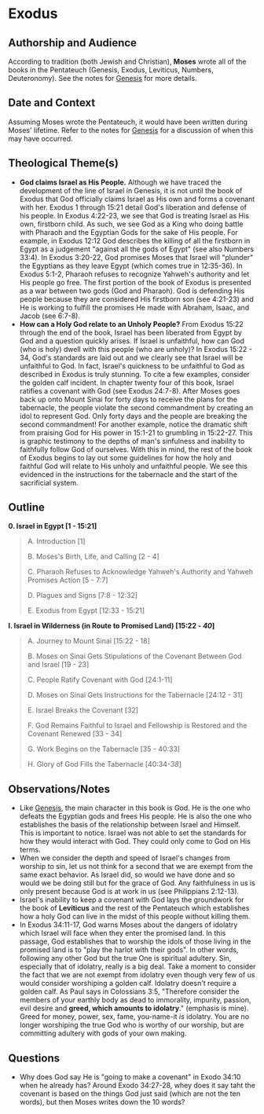 # Exodus

## Authorship and Audience
According to tradition (both Jewish and Christian), **Moses** wrote all of the books in the Pentateuch (Genesis, Exodus, Leviticus, Numbers, Deuteronomy). See the notes for [Genesis](genesis.html) for more details.

## Date and Context
Assuming Moses wrote the Pentateuch, it would have been written during Moses' lifetime. Refer to the notes for [Genesis](genesis.html) for a discussion of when this may have occurred.

## Theological Theme(s)
- **God claims Israel as His People.** Although we have traced the development of the line of Israel in Genesis, it is not until the book of Exodus that God officially claims Israel as His own and forms a covenant with her. Exodus 1 through 15:21 detail God's liberation and defense of his people. In Exodus 4:22-23, we see that God is treating Israel as His own, firstborn child. As such, we see God as a King who doing battle with Pharaoh and the Egyptian Gods for the sake of His people. For example, in Exodus 12:12 God describes the killing of all the firstborn in Egypt as a judgement "against all the gods of Egypt" (see also Numbers 33:4). In Exodus 3:20-22, God promises Moses that Israel will "plunder" the Egyptians as they leave Egypt (which comes true in 12:35-36). In Exodus 5:1-2, Pharaoh refuses to recognize Yahweh's authority and let His people go free. The first portion of the book of Exodus is presented as a war between two gods (God and Pharaoh). God is defending His people because they are considered His firstborn son (see 4:21-23) and He is working to fulfill the promises He made with Abraham, Isaac, and Jacob (see 6:7-8).
- **How can a Holy God relate to an Unholy People?** From Exodus 15:22 through the end of the book, Israel has been liberated from Egypt by God and a question quickly arises. If Israel is unfaithful, how can God (who is holy) dwell with this people (who are unholy)? In Exodus 15:22 - 34, God's standards are laid out and we clearly see that Israel will be unfaithful to God. In fact, Israel's quickness to be unfaithful to God as described in Exodus is truly stunning. To cite a few examples, consider the golden calf incident. In chapter twenty four of this book, Israel ratifies a covenant with God (see Exodus 24:7-8). After Moses goes back up onto Mount Sinai for forty days to receive the plans for the tabernacle, the people violate the second commandment by creating an idol to represent God. Only forty days and the people are breaking the second commandment! For another example, notice the dramatic shift from praising God for His power in 15:1-21 to grumbling in 15:22-27. This is graphic testimony to the depths of man's sinfulness and inability to faithfully follow God of ourselves. With this in mind, the rest of the book of Exodus begins to lay out some guidelines for how the holy and faithful God will relate to His unholy and unfaithful people. We see this evidenced in the instructions for the tabernacle and the start of the sacrificial system.

## Outline

**0. Israel in Egypt [1 - 15:21]**

  > A. Introduction [1]
  > 
  > B. Moses's Birth, Life, and Calling [2 - 4]
  > 
  > C. Pharaoh Refuses to Acknowledge Yahweh's Authority and Yahweh Promises Action [5 - 7:7]
  > 
  > D. Plagues and Signs [7:8 - 12:32]
  > 
  > E. Exodus from Egypt [12:33 - 15:21]

**I. Israel in Wilderness (in Route to Promised Land) [15:22 - *40*]**

  > A. Journey to Mount Sinai [15:22 - 18]
  > 
  > B. Moses on Sinai Gets Stipulations of the Covenant Between God and Israel [19 - 23]
  > 
  > C. People Ratify Covenant with God [24:1-11]
  > 
  > D. Moses on Sinai Gets Instructions for the Tabernacle [24:12 - 31]
  > 
  > E. Israel Breaks the Covenant [32]
  > 
  > F. God Remains Faithful to Israel and Fellowship is Restored and the Covenant Renewed [33 - 34]
  > 
  > G. Work Begins on the Tabernacle [35 - 40:33]
  > 
  > H. Glory of God Fills the Tabernacle [40:34-*38*]

## Observations/Notes

- Like [Genesis](genesis.html), the main character in this book is God. He is the one who defeats the Egyptian gods and frees His people. He is also the one who establishes the basis of the relationship between Israel and Himself. This is important to notice. Israel was not able to set the standards for how they would interact with God. They could only come to God on His terms.
-  When we consider the depth and speed of Israel's changes from worship to sin, let us not think for a second that we are exempt from the same exact behavior. As Israel did, so would we have done and so would we be doing still but for the grace of God. Any faithfulness in us is only present because God is at work in us (see Philippians 2:12-13).
- Israel's inability to keep a covenant with God lays the groundwork for the book of **Leviticus** and the rest of the Pentateuch which establishes how a holy God can live in the midst of this people without killing them.
- In Exodus 34:11-17, God warns Moses about the dangers of idolatry which Israel will face when they enter the promised land. In this passage, God establishes that to worship the idols of those living in the promised land is to "play the harlot with their gods". In other words, following any other God but the true One is spiritual adultery. Sin, especially that of idolatry, really is a big deal. Take a moment to consider the fact that we are not exempt from idolatry even though very few of us would consider worshiping a golden calf. Idolatry doesn't require a golden calf. As Paul says in Colossians 3:5, "Therefore consider the members of your earthly body as dead to immorality, impurity, passion, evil desire and **greed, which amounts to idolatry**." (emphasis is mine). Greed for money, power, sex, fame, you-name-it *is* idolatry. You are no longer worshiping the true God who is worthy of our worship, but are committing adultery with gods of your own making.

## Questions

- Why does God say He is "going to make a covenant" in Exodo 34:10 when he already has? Around Exodo 34:27-28, whey does it say taht the covenant is based on the things God just said (which are not the ten words), but then Moses writes down the 10 words?

